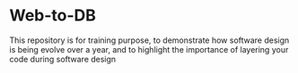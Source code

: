 # Web-to-DB

This repository is for training purpose, to demonstrate how software design is being evolve over a year, 
and to highlight the importance of layering your code during software design